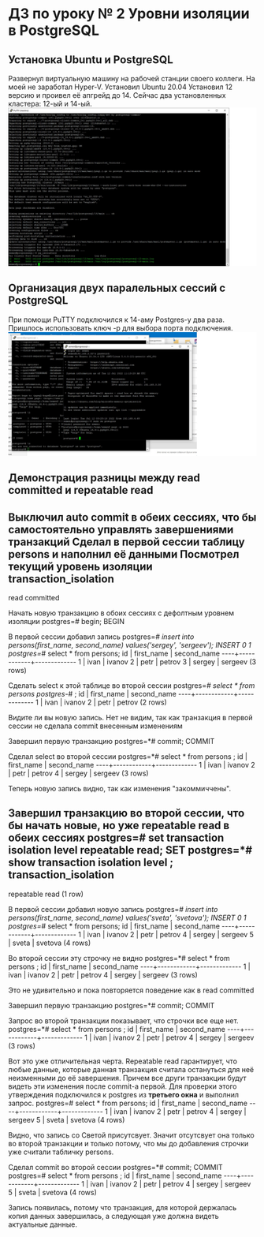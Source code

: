 # ДЗ по уроку № 2 Уровни изоляции в PostgreSQL
## Установка Ubuntu и PostgreSQL
Развернул виртуальную машину на рабочей станции своего коллеги. На моей не заработал Hyper-V. Установил Ubuntu 20.04  Установил 12 версию и проивел её апгрейд до 14. Сейчас два установленных кластера: 12-ый и 14-ый.
![Скрин ubuntu](ubuntu.jpg)
## Организация двух паралельных сессий с PostgreSQL
При помощи PuTTY подключился к 14-аму Postgres-у два раза. Пришлось использовать ключ -p для выбора порта подключения.
![Два подключения](TwoConnects.jpg)
## Демонстрация разницы между read committed и repeatable read
Выключил auto commit в обеих сессиях, что бы самостоятельно управлять завершениями транзакций
Сделал в первой сессии таблицу persons и наполнил её данными
Посмотрел текущий уровень изоляции
 transaction_isolation
-----------------------
 read committed

Начать новую транзакцию в обоих сессиях с дефолтным уровнем изоляции
postgres=# begin;
BEGIN

В первой сессии добавил запись 
postgres=*# insert into persons(first_name, second_name) values('sergey', 'sergeev');
INSERT 0 1
postgres=*# select * from persons;
 id | first_name | second_name
----+------------+-------------
  1 | ivan       | ivanov
  2 | petr       | petrov
  3 | sergey     | sergeev
(3 rows)

Сделать select к этой таблице во второй сессии
postgres=*# select * from persons
postgres-*# ;
 id | first_name | second_name
----+------------+-------------
  1 | ivan       | ivanov
  2 | petr       | petrov
(2 rows)

Видите ли вы новую запись. Нет не видим, так как транзакция в первой сессии не сделала commit внесенным изменениям

Завершил первую транзакцию
postgres=*# commit;
COMMIT

Cделал select во второй сессии
postgres=*# select * from persons
;
 id | first_name | second_name
----+------------+-------------
  1 | ivan       | ivanov
  2 | petr       | petrov
  4 | sergey     | sergeev
(3 rows)

Теперь новую запись видно, так как изменения "закоммиччены".

Завершил транзакцию во второй сессии, что бы начать новые, но уже repeatable read в обеих сессиях
postgres=# set transaction isolation level repeatable read;
SET
postgres=*# show transaction isolation level
;
 transaction_isolation
-----------------------
 repeatable read
(1 row)

В первой сессии добавил новую запись
postgres=*# insert into persons(first_name, second_name) values('sveta', 'svetova');
INSERT 0 1
postgres=*# select * from persons;
 id | first_name | second_name
----+------------+-------------
  1 | ivan       | ivanov
  2 | petr       | petrov
  4 | sergey     | sergeev
  5 | sveta      | svetova
(4 rows)

Во второй сессии эту строчку не видно
postgres=*# select * from persons
;
 id | first_name | second_name
----+------------+-------------
  1 | ivan       | ivanov
  2 | petr       | petrov
  4 | sergey     | sergeev
(3 rows)

Это не удивительно и пока повторяется поведение как в read committed

Завершил первую транзакцию
postgres=*# commit;
COMMIT

Запрос во второй транзакции показывает, что строчки все еще нет.
postgres=*# select * from persons
;
 id | first_name | second_name
----+------------+-------------
  1 | ivan       | ivanov
  2 | petr       | petrov
  4 | sergey     | sergeev
(3 rows)

Вот это уже отличительная черта. Repeatable read гарантирует, что любые данные, которые данная транзакция считала остануться для неё неизменными до её завершения. Причем все други транзакции будут видеть эти изменения после commit-а первой. Для проверки этого утверждения подключился к postgres из **третьего окна** и выполнил запрос.
postgres=# select * from persons;
 id | first_name | second_name
----+------------+-------------
  1 | ivan       | ivanov
  2 | petr       | petrov
  4 | sergey     | sergeev
  5 | sveta      | svetova
(4 rows)

Видно, что запись со Светой присутсвует. Значит отсутсвует она только во второй транзакции и только потому, что мы до добавления строчки уже считали табличку persons.

Сделал commit во второй сессии
postgres=*# commit;
COMMIT
postgres=# select * from persons
;
 id | first_name | second_name
----+------------+-------------
  1 | ivan       | ivanov
  2 | petr       | petrov
  4 | sergey     | sergeev
  5 | sveta      | svetova
(4 rows)

Запись появилась, потому что транзакция, для которой держалась копия данных завершилась, а следующая уже должна видеть актуальные данные.
